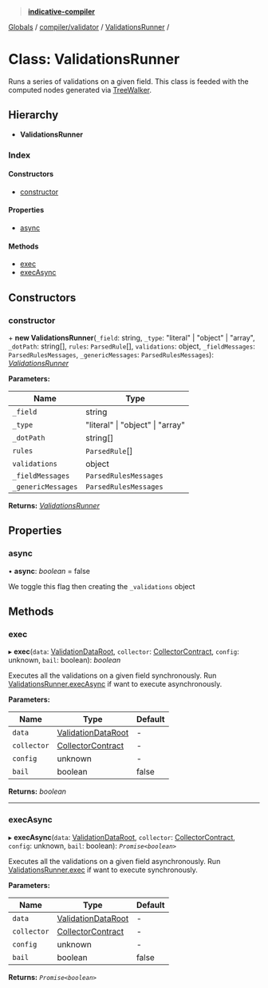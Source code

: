 > **[indicative-compiler](../README.md)**

[Globals](../README.md) / [compiler/validator](../modules/compiler_validator.md) / [ValidationsRunner](compiler_validator.validationsrunner.md) /

# Class: ValidationsRunner

Runs a series of validations on a given field. This class is feeded with the
computed nodes generated via [TreeWalker](compiler_main.treewalker.md).

## Hierarchy

* **ValidationsRunner**

### Index

#### Constructors

* [constructor](compiler_validator.validationsrunner.md#constructor)

#### Properties

* [async](compiler_validator.validationsrunner.md#async)

#### Methods

* [exec](compiler_validator.validationsrunner.md#exec)
* [execAsync](compiler_validator.validationsrunner.md#execasync)

## Constructors

###  constructor

\+ **new ValidationsRunner**(`_field`: string, `_type`: "literal" | "object" | "array", `_dotPath`: string[], `rules`: `ParsedRule`[], `validations`: object, `_fieldMessages`: `ParsedRulesMessages`, `_genericMessages`: `ParsedRulesMessages`): *[ValidationsRunner](compiler_validator.validationsrunner.md)*

**Parameters:**

Name | Type |
------ | ------ |
`_field` | string |
`_type` | "literal" \| "object" \| "array" |
`_dotPath` | string[] |
`rules` | `ParsedRule`[] |
`validations` | object |
`_fieldMessages` | `ParsedRulesMessages` |
`_genericMessages` | `ParsedRulesMessages` |

**Returns:** *[ValidationsRunner](compiler_validator.validationsrunner.md)*

## Properties

###  async

• **async**: *boolean* = false

We toggle this flag then creating the `_validations` object

## Methods

###  exec

▸ **exec**(`data`: [ValidationDataRoot](../modules/compiler_main.md#validationdataroot), `collector`: [CollectorContract](../interfaces/compiler_main.collectorcontract.md), `config`: unknown, `bail`: boolean): *boolean*

Executes all the validations on a given field synchronously. Run
[ValidationsRunner.execAsync](compiler_validator.validationsrunner.md#execasync) if want to execute asynchronously.

**Parameters:**

Name | Type | Default |
------ | ------ | ------ |
`data` | [ValidationDataRoot](../modules/compiler_main.md#validationdataroot) | - |
`collector` | [CollectorContract](../interfaces/compiler_main.collectorcontract.md) | - |
`config` | unknown | - |
`bail` | boolean | false |

**Returns:** *boolean*

___

###  execAsync

▸ **execAsync**(`data`: [ValidationDataRoot](../modules/compiler_main.md#validationdataroot), `collector`: [CollectorContract](../interfaces/compiler_main.collectorcontract.md), `config`: unknown, `bail`: boolean): *`Promise<boolean>`*

Executes all the validations on a given field asynchronously. Run
[ValidationsRunner.exec](compiler_validator.validationsrunner.md#exec) if want to execute synchronously.

**Parameters:**

Name | Type | Default |
------ | ------ | ------ |
`data` | [ValidationDataRoot](../modules/compiler_main.md#validationdataroot) | - |
`collector` | [CollectorContract](../interfaces/compiler_main.collectorcontract.md) | - |
`config` | unknown | - |
`bail` | boolean | false |

**Returns:** *`Promise<boolean>`*